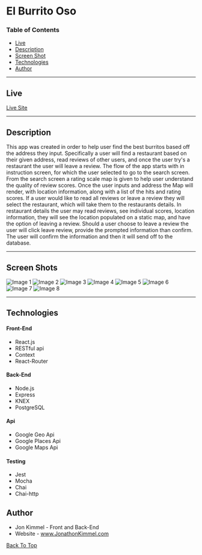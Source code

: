 # El Burrito Oso

### Table of Contents

- [Live](#Live)
- [Description](#Description)
- [Screen Shot](#Screen-Shot)
- [Technologies](#Technologies)
- [Author](#Author)

---

## Live

[Live Site](https://el-burrito-oso-egbx8e6mo.now.sh/)

---

## Description

This app was created in order to help user find the best burritos based off the address they input. Specifically a user will find a restaurant based on their given address, read reviews of other users, and once the user try's a restaurant the user will leave a review. The flow of the app starts with in instruction screen, for which the user selected to go to the search screen. From the search screen a rating scale map is given to help user understand the quality of review scores. Once the user inputs and address the Map will render, with location information, along with a list of the hits and rating scores. If a user would like to read all reviews or leave a review they will select the restaurant, which will take them to the restaurants details. In restaurant details the user may read reviews, see individual scores, location information, they will see the location populated on a static map, and have the option of leaving a review. Should a user choose to leave a review the user will click leave review, provide the prompted information than confirm. The user will confirm the information and then it will send off to the database.

---

## Screen Shots

![Image 1](ScreenShots/1.png) 
![Image 2](ScreenShots/2.png)
![Image 3](ScreenShots/3.png) 
![Image 4](ScreenShots/4.png) 
![Image 5](ScreenShots/5.png) 
![Image 6](ScreenShots/6.png) 
![Image 7](ScreenShots/7.png) 
![Image 8](ScreenShots/8.png) 

---

## Technologies

#### Front-End

- React.js
- RESTful api
- Context
- React-Router

#### Back-End

- Node.js
- Express
- KNEX
- PostgreSQL

#### Api

- Google Geo Api
- Google Places Api
- Google Maps Api

#### Testing

- Jest
- Mocha
- Chai
- Chai-http

## Author

- Jon Kimmel - Front and Back-End
- Website - www.JonathonKimmel.com

[Back To Top](#El-Burrito-Oso)
